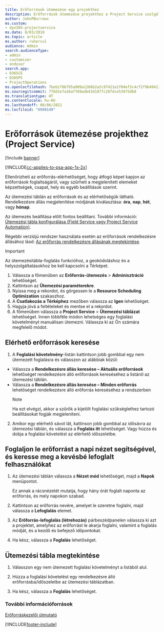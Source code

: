 ```yaml
---
title: Erőforrások ütemezése egy projekthez
description: Erőforrások ütemezése projekthez a Project Service szolgáltatásban
author: JohnPBurrows
ms.custom:
- dyn365-projectservice
ms.date: 8/03/2018
ms.topic: article
ms.author: ruhercul
audience: Admin
search.audienceType:
- admin
- customizer
- enduser
search.app:
- D365CE
- D365PS
- ProjectOperations
ms.openlocfilehash: 7beb1f86795a909a1266b2a2c97421e1f04ef3c4cf2f9b49413cd1382b0f2011
ms.sourcegitcommit: 7f8d1e7a16af769adb43d1877c28fdce53975db8
ms.translationtype: HT
ms.contentlocale: hu-HU
ms.lasthandoff: 08/06/2021
ms.locfileid: "6998149"
---
```

# <a name="schedule-resources-for-a-project-project-service"></a>Erőforrások ütemezése projekthez (Project Service)

[!include [banner](../includes/psa-now-project-operations.md)]

[!INCLUDE[cc-applies-to-psa-app-1x-2x](../includes/cc-applies-to-psa-app-1x-2x.md)]

Ellenőrizheti az erőforrás-elérhetőséget, hogy átfogó képet kapjon az erőforrások foglaltságáról, vagy szűrheti a megjelenített elemeket képzettségek, csapat, hely és egyéb beállítások szerint.  
  
Az ütemezési táblán az erőforrások és az elérhetőségük látható. Rendelkezésre állás megjelenítése módjának kiválasztása: **óra**, **nap**, **hét**, vagy **hónap**.  
  
Az ütemezés beállítása előtt fontos beállítani. További információ: [Ütemezési tábla konfigurálása (Field Service vagy Project Service Automation)](/dynamics365/field-service/configure-schedule-board).
  
Régebbi verziójú rendszer használata esetén az erőforrások rendelkezésre állásához lásd: [Az erőforrás rendelkezésre állásának megtekintése](../psa/view-resource-availability.md).  

> [!IMPORTANT]
>  Az ütemezésitábla-foglalás funkcióhoz, a geokódoláshoz és a helyszolgáltatásokhoz be kell kapcsolni a Térképet.  
> 
> 1. Válassza a főmenüben az **Erőforrás-ütemezés** > **Adminisztráció** lehetőséget.  
> 2. Kattintson az **Ütemezési paraméterekre**.  
> 3. Nyissa meg a rekordot, és görgessen le a **Resource Scheduling Optimization** szakaszhoz.  
> 4. A **Csatlakozás a Térképhez** mezőben válassza az **Igen** lehetőséget.  
> 5. Hagyja jóvá a feltételeket és mentse el a rekordot.  
> 6. A főmenüben válassza a **Project Service** > **Ütemezési táblázat** lehetőséget. Innen többféle módon lehetséges egy foglalási követelményt manuálisan ütemezni. Válassza ki az Ön számára megfelelő módot.
  
## <a name="find-available-resources"></a>Elérhető erőforrások keresése

1.  A **Foglalási követelmény**-listán kattintson jobb gombbal egy nem ütemezett foglalásra és válasszon az alábbiak közül:  
  
- Válassza a **Rendelkezésre állás keresése – Aktuális erőforrások** lehetőséget rendelkezésre álló erőforrások kereséséhez a listáról az ütemezési táblán.  
- Válassza a **Rendelkezésre állás keresése – Minden erőforrás** lehetőséget rendelkezésre álló erőforrás kereséséhez a rendszerben  
   > [!NOTE]
   >  Ha ezt elvégzi, akkor a szűrők a kijelölt foglalási szükséglethez tartozó beállításokat fogják megjeleníteni.  
  
2. Amikor egy elérhető sávot lát, kattinson jobb gombbal az idősávra az ütemezési táblán, és válassza a **Foglalás itt** lehetőséget. Vagy húzza és dobja a foglalási követelést az elérhető időszeletbe.  
  

## <a name="book-a-resource-using-the-daily-view-and-find-whos-under-booked"></a>Foglaljon le erőforrást a napi nézet segítségével, és keresse meg a kevésbé lefoglalt felhasználókat
  
1.  Az ütemezési táblán válassza a **Nézet mód** lehetőséget, majd a **Napok** menüpontot.  
  
    Ez annak a rácsnézetét mutatja, hogy hány órát foglalt naponta az erőforrás, és mely napokon szabad.  
  
2.  Kattintson az erőforrás nevére, amelyet le szeretne foglalni, majd válassza a **Lefoglalás** elemet.  
  
3.  Az **Erőforrás-lefoglalás (létrehozás)** párbeszédpanelen válassza ki azt a projektet, amelyhez az erőforrást le akarja foglalni, valamint a foglalás módját, és a kezdő és befejező időpontokat.  
  
4.  Ha kész, válassza a **Foglalás** lehetőséget.  
  
## <a name="view-to-the-schedule-board"></a>Ütemezési tábla megtekintése
  
1.  Válasszon egy nem ütemezett foglalási követelményt a listából alul.  
  
2.  Húzza a foglalási követelést egy rendelkezésre álló erőforrásba/időszeletbe az ütemezési táblázatban.  
  
3.  Ha kész, válassza a **Foglalás** lehetőséget.  
  
### <a name="additional-resources"></a>További információforrások  
 [Erőforráskezelői útmutató](../psa/resource-manager-guide.md)


[!INCLUDE[footer-include](../includes/footer-banner.md)]